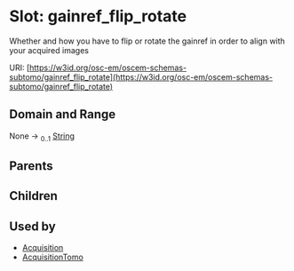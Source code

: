
# Slot: gainref_flip_rotate

Whether and how you have to flip or rotate the gainref in order to align with your acquired images

URI: [https://w3id.org/osc-em/oscem-schemas-subtomo/gainref_flip_rotate](https://w3id.org/osc-em/oscem-schemas-subtomo/gainref_flip_rotate)


## Domain and Range

None &#8594;  <sub>0..1</sub> [String](types/String.md)

## Parents


## Children


## Used by

 * [Acquisition](Acquisition.md)
 * [AcquisitionTomo](AcquisitionTomo.md)
